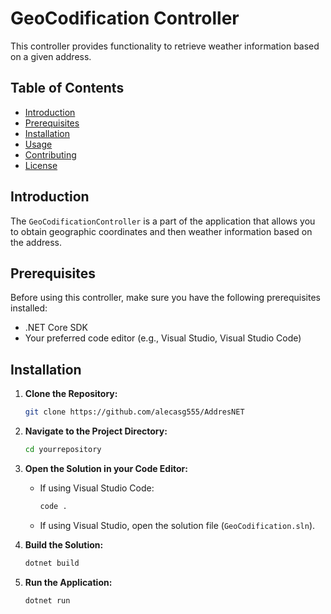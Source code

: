 # GeoCodification Controller

This controller provides functionality to retrieve weather information based on a given address.

## Table of Contents

- [Introduction](#introduction)
- [Prerequisites](#prerequisites)
- [Installation](#installation)
- [Usage](#usage)
- [Contributing](#contributing)
- [License](#license)

## Introduction

The `GeoCodificationController` is a part of the application that allows you to obtain geographic coordinates and then weather information based on the address.

## Prerequisites

Before using this controller, make sure you have the following prerequisites installed:

- .NET Core SDK
- Your preferred code editor (e.g., Visual Studio, Visual Studio Code)

## Installation

1. **Clone the Repository:**

    ```bash
    git clone https://github.com/alecasg555/AddresNET
    ```

2. **Navigate to the Project Directory:**

    ```bash
    cd yourrepository
    ```

3. **Open the Solution in your Code Editor:**

    - If using Visual Studio Code:

        ```bash
        code .
        ```

    - If using Visual Studio, open the solution file (`GeoCodification.sln`).

4. **Build the Solution:**

    ```bash
    dotnet build
    ```

5. **Run the Application:**

    ```bash
    dotnet run
    ```
